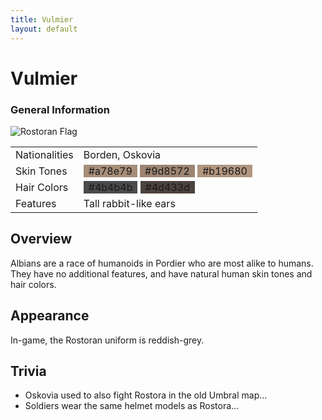 ```yaml
---
title: Vulmier
layout: default
---
```


<div class="main-content">
  <h1>Vulmier</h1>

  <div class="infobox">
    <h3>General Information</h3>
    <img src="/images/" alt="Rostoran Flag" />
    <table>
      <tr>
        <td>Nationalities</td>
        <td>Borden, Oskovia</td>
      </tr>
      <tr>
        <td>Skin Tones</td>
        <td>
          <span style="background-color: #a78e79; padding: 0 8px">#a78e79</span>
          <span style="background-color: #9d8572; padding: 0 8px">#9d8572</span>
          <span style="background-color: #b19680; padding: 0 8px">#b19680</span>
        </td>
      </tr>
      <tr>
        <td>Hair Colors</td>
        <td>
          <span style="background-color: #4b4b4b; padding: 0 8px">#4b4b4b</span>
          <span style="background-color: #4d433d; padding: 0 8px">#4d433d</span>
        </td>
      </tr>
      <tr>
        <td>Features</td>
        <td>Tall rabbit-like ears</td>
      </tr>
    </table>
  </div>

  <div class="section">
    <h2>Overview</h2>
    <p>
      Albians are a race of humanoids in Pordier who are most alike to humans. They have no
      additional features, and have natural human skin tones and hair colors.
    </p>
  </div>

  <div class="section">
    <h2>Appearance</h2>
    <p>In-game, the Rostoran uniform is reddish-grey.</p>
  </div>

  <div class="section">
    <h2>Trivia</h2>
    <ul>
      <li>Oskovia used to also fight Rostora in the old Umbral map...</li>
      <li>Soldiers wear the same helmet models as Rostora...</li>
    </ul>
  </div>
</div>
